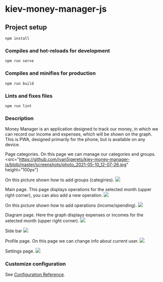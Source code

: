 # kiev-money-manager-js

## Project setup
```
npm install
```

### Compiles and hot-reloads for development
```
npm run serve
```

### Compiles and minifies for production
```
npm run build
```

### Lints and fixes files
```
npm run lint
```

### Description
Money Manager is an application designed to track our money, in which we can record our income and expenses,
which will be shown on the graph. This is PWA, designed primarily for the phone, but is available on any device.


Page categories.
On this page we can manage our categories and groups.
<src="https://github.com/ivan5igerets/kiev-money-manager-js/blob/master/screenshots/photo_2021-05-10_12-07-26.jpg" height="100px")

On this picture shown how to add groups (categiries).
![](https://github.com/ivan5igerets/kiev-money-manager-js/blob/master/screenshots/photo_2021-05-10_12-07-25.jpg)


Main page.
This page displays operations for the selected month (upper right corner), you can also add a new operation.
![](https://github.com/ivan5igerets/kiev-money-manager-js/blob/master/screenshots/photo_2021-05-10_12-07-20.jpg?raw=true)

On this picture shown how to add operations (income/spending).
![](https://github.com/ivan5igerets/kiev-money-manager-js/blob/master/screenshots/photo_2021-05-10_12-07-29.jpg)

Diagram page.
Here the graph displays expenses or incomes for the selected month (upper right corner).
![](https://github.com/ivan5igerets/kiev-money-manager-js/blob/master/screenshots/photo_2021-05-10_12-07-28.jpg)

Side bar
![](https://github.com/ivan5igerets/kiev-money-manager-js/blob/master/screenshots/photo_2021-05-10_12-07-23.jpg)

Profile page.
On this page we can change info about current user.
![](https://github.com/ivan5igerets/kiev-money-manager-js/blob/master/screenshots/photo_2021-05-10_12-07-30.jpg)

Settings page.
![](https://github.com/ivan5igerets/kiev-money-manager-js/blob/master/screenshots/photo_2021-05-10_12-07-31.jpg)

### Customize configuration
See [Configuration Reference](https://cli.vuejs.org/config/).
